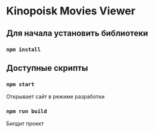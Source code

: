 # Kinopoisk Movies Viewer

## Для начала установить библиотеки

### `npm install`

## Доступные скрипты

### `npm start`

Открывает сайт в режиме разработки

### `npm run build`

Билдит проект
